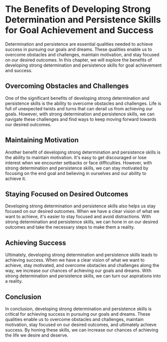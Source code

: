 The Benefits of Developing Strong Determination and Persistence Skills for Goal Achievement and Success
================================================================================================================================

Determination and persistence are essential qualities needed to achieve success in pursuing our goals and dreams. These qualities enable us to overcome obstacles and challenges, maintain motivation, and stay focused on our desired outcomes. In this chapter, we will explore the benefits of developing strong determination and persistence skills for goal achievement and success.

Overcoming Obstacles and Challenges
-----------------------------------

One of the significant benefits of developing strong determination and persistence skills is the ability to overcome obstacles and challenges. Life is full of unexpected twists and turns that can derail us from achieving our goals. However, with strong determination and persistence skills, we can navigate these challenges and find ways to keep moving forward towards our desired outcomes.

Maintaining Motivation
----------------------

Another benefit of developing strong determination and persistence skills is the ability to maintain motivation. It's easy to get discouraged or lose interest when we encounter setbacks or face difficulties. However, with strong determination and persistence skills, we can stay motivated by focusing on the end goal and believing in ourselves and our ability to achieve it.

Staying Focused on Desired Outcomes
-----------------------------------

Developing strong determination and persistence skills also helps us stay focused on our desired outcomes. When we have a clear vision of what we want to achieve, it's easier to stay focused and avoid distractions. With strong determination and persistence skills, we can hone in on our desired outcomes and take the necessary steps to make them a reality.

Achieving Success
-----------------

Ultimately, developing strong determination and persistence skills leads to achieving success. When we have a clear vision of what we want to achieve, stay motivated, and overcome obstacles and challenges along the way, we increase our chances of achieving our goals and dreams. With strong determination and persistence skills, we can turn our aspirations into a reality.

Conclusion
----------

In conclusion, developing strong determination and persistence skills is critical for achieving success in pursuing our goals and dreams. These qualities enable us to overcome obstacles and challenges, maintain motivation, stay focused on our desired outcomes, and ultimately achieve success. By honing these skills, we can increase our chances of achieving the life we desire and deserve.
